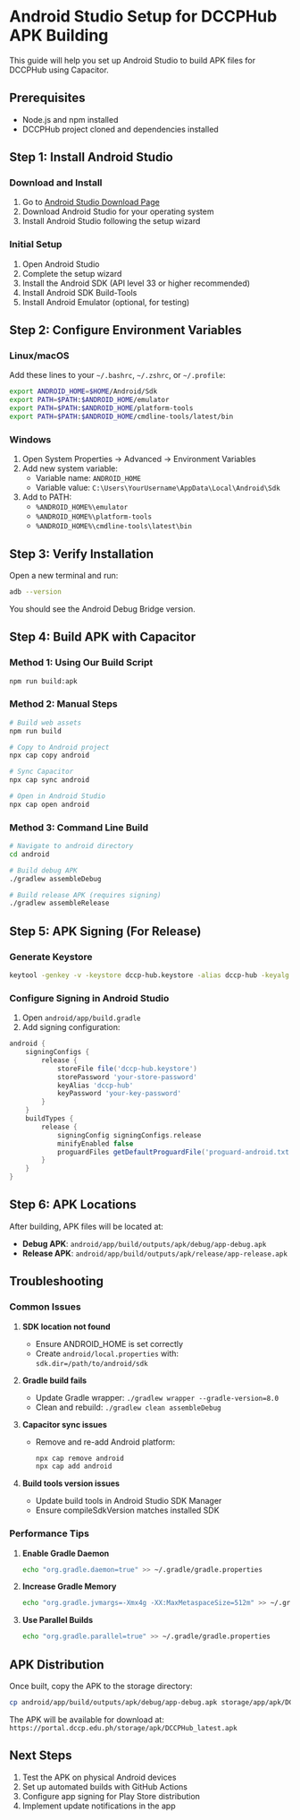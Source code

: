 # Android Studio Setup for DCCPHub APK Building

This guide will help you set up Android Studio to build APK files for DCCPHub using Capacitor.

## Prerequisites

- Node.js and npm installed
- DCCPHub project cloned and dependencies installed

## Step 1: Install Android Studio

### Download and Install
1. Go to [Android Studio Download Page](https://developer.android.com/studio)
2. Download Android Studio for your operating system
3. Install Android Studio following the setup wizard

### Initial Setup
1. Open Android Studio
2. Complete the setup wizard
3. Install the Android SDK (API level 33 or higher recommended)
4. Install Android SDK Build-Tools
5. Install Android Emulator (optional, for testing)

## Step 2: Configure Environment Variables

### Linux/macOS
Add these lines to your `~/.bashrc`, `~/.zshrc`, or `~/.profile`:

```bash
export ANDROID_HOME=$HOME/Android/Sdk
export PATH=$PATH:$ANDROID_HOME/emulator
export PATH=$PATH:$ANDROID_HOME/platform-tools
export PATH=$PATH:$ANDROID_HOME/cmdline-tools/latest/bin
```

### Windows
1. Open System Properties → Advanced → Environment Variables
2. Add new system variable:
   - Variable name: `ANDROID_HOME`
   - Variable value: `C:\Users\YourUsername\AppData\Local\Android\Sdk`
3. Add to PATH:
   - `%ANDROID_HOME%\emulator`
   - `%ANDROID_HOME%\platform-tools`
   - `%ANDROID_HOME%\cmdline-tools\latest\bin`

## Step 3: Verify Installation

Open a new terminal and run:
```bash
adb --version
```

You should see the Android Debug Bridge version.

## Step 4: Build APK with Capacitor

### Method 1: Using Our Build Script
```bash
npm run build:apk
```

### Method 2: Manual Steps
```bash
# Build web assets
npm run build

# Copy to Android project
npx cap copy android

# Sync Capacitor
npx cap sync android

# Open in Android Studio
npx cap open android
```

### Method 3: Command Line Build
```bash
# Navigate to android directory
cd android

# Build debug APK
./gradlew assembleDebug

# Build release APK (requires signing)
./gradlew assembleRelease
```

## Step 5: APK Signing (For Release)

### Generate Keystore
```bash
keytool -genkey -v -keystore dccp-hub.keystore -alias dccp-hub -keyalg RSA -keysize 2048 -validity 10000
```

### Configure Signing in Android Studio
1. Open `android/app/build.gradle`
2. Add signing configuration:

```gradle
android {
    signingConfigs {
        release {
            storeFile file('dccp-hub.keystore')
            storePassword 'your-store-password'
            keyAlias 'dccp-hub'
            keyPassword 'your-key-password'
        }
    }
    buildTypes {
        release {
            signingConfig signingConfigs.release
            minifyEnabled false
            proguardFiles getDefaultProguardFile('proguard-android.txt'), 'proguard-rules.pro'
        }
    }
}
```

## Step 6: APK Locations

After building, APK files will be located at:
- **Debug APK**: `android/app/build/outputs/apk/debug/app-debug.apk`
- **Release APK**: `android/app/build/outputs/apk/release/app-release.apk`

## Troubleshooting

### Common Issues

1. **SDK location not found**
   - Ensure ANDROID_HOME is set correctly
   - Create `android/local.properties` with: `sdk.dir=/path/to/android/sdk`

2. **Gradle build fails**
   - Update Gradle wrapper: `./gradlew wrapper --gradle-version=8.0`
   - Clean and rebuild: `./gradlew clean assembleDebug`

3. **Capacitor sync issues**
   - Remove and re-add Android platform:
     ```bash
     npx cap remove android
     npx cap add android
     ```

4. **Build tools version issues**
   - Update build tools in Android Studio SDK Manager
   - Ensure compileSdkVersion matches installed SDK

### Performance Tips

1. **Enable Gradle Daemon**
   ```bash
   echo "org.gradle.daemon=true" >> ~/.gradle/gradle.properties
   ```

2. **Increase Gradle Memory**
   ```bash
   echo "org.gradle.jvmargs=-Xmx4g -XX:MaxMetaspaceSize=512m" >> ~/.gradle/gradle.properties
   ```

3. **Use Parallel Builds**
   ```bash
   echo "org.gradle.parallel=true" >> ~/.gradle/gradle.properties
   ```

## APK Distribution

Once built, copy the APK to the storage directory:
```bash
cp android/app/build/outputs/apk/debug/app-debug.apk storage/app/apk/DCCPHub_latest.apk
```

The APK will be available for download at:
`https://portal.dccp.edu.ph/storage/apk/DCCPHub_latest.apk`

## Next Steps

1. Test the APK on physical Android devices
2. Set up automated builds with GitHub Actions
3. Configure app signing for Play Store distribution
4. Implement update notifications in the app
